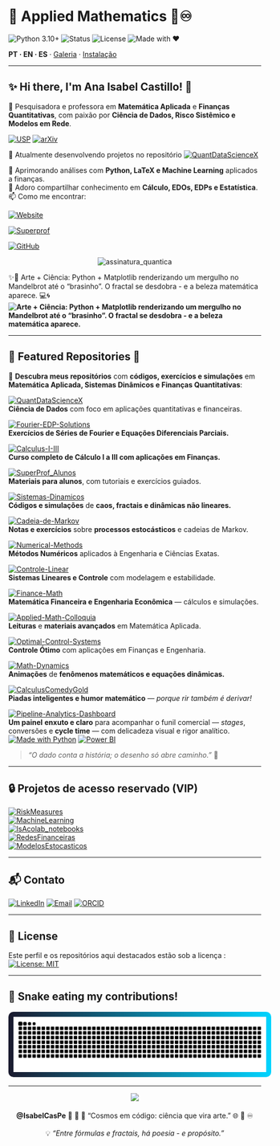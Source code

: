<!-- HERO -->
# 🌌 **Applied Mathematics 💎♾️**

![Python 3.10+](https://img.shields.io/badge/Python-3.10%2B-1E90FF?logo=python&logoColor=white)
![Status](https://img.shields.io/badge/Status-Active-FFD700)
![License](https://img.shields.io/badge/License-MIT-DAA520)
![Made with ❤](https://img.shields.io/badge/Made%20with-💛_Love-FF69B4)

**PT · EN · ES** · [Galeria](#galeria--gifs) · [Instalação](#instalação--installation--instalación)

---

## ✨ **Hi there, I'm Ana Isabel Castillo! 👋**  

💫 Pesquisadora e professora em **Matemática Aplicada** e **Finanças Quantitativas**, com paixão por **Ciência de Dados, Risco Sistêmico e Modelos em Rede**.  

[![USP](https://img.shields.io/badge/USP-Dissertação-0A3D91?logo=academia&logoColor=white)](https://teses.usp.br/teses/disponiveis/3/3151/tde-20102010-122044/en.php)
[![arXiv](https://img.shields.io/badge/arXiv-2504.01969-B31B1B?logo=arxiv&logoColor=white)](https://arxiv.org/abs/2504.01969)

🔭 Atualmente desenvolvendo projetos no repositório  [![QuantDataScienceX](https://img.shields.io/badge/🌐📊_QuantDataScienceX-Ciência_de_Dados_&_Finanças-1E90FF)](https://github.com/IsabelCasPe/QuantDataScienceX)

🌱 Aprimorando análises com **Python, LaTeX e Machine Learning** aplicados a finanças.  
💬 Adoro compartilhar conhecimento em **Cálculo, EDOs, EDPs e Estatística**.  
📫 Como me encontrar:  

[![Website](https://img.shields.io/badge/🌍_Site_Pessoal-isabelcaspe.github.io-FFD700?logo=githubpages&logoColor=white)](https://isabelcaspe.github.io/)

[![Superprof](https://img.shields.io/badge/📚_Superprof-Aulas_de_Matemática_Aplicada-FF69B4?logo=googleclassroom&logoColor=white)](https://www.superprof.com.br/doutoranda-matematica-aplicada-ime-usp-mestre-ciencias-pela-pme-escola-politecnica-usp-ofereco-reforco-calculo.html)

[![GitHub](https://img.shields.io/badge/🐱_GitHub-IsabelCasPe-FFD700?logo=github&logoColor=black)](https://github.com/IsabelCasPe)

<p align="center">
  <img src="https://img.shields.io/badge/⚡_Turning_chaos_into_quant_insights_—_one_model_at_a_time._🌌-FFD700?style=for-the-badge&logo=python&logoColor=white" alt="assinatura_quantica"/>
</p>


✨🌌 Arte + Ciência: Python + Matplotlib renderizando um mergulho no Mandelbrot até o “brasinho”. O fractal se desdobra - e a beleza matemática aparece. 💻🌀
**![Arte + Ciência: Python + Matplotlib renderizando um mergulho no Mandelbrot até o “brasinho”. O fractal se desdobra - e a beleza matemática aparece.](mandelbrot_quantum_dynamic_presentation.gif)** 

---

## 🌠 **Featured Repositories** 🔢

💎 **Descubra meus repositórios** com **códigos, exercícios e simulações** em **Matemática Aplicada, Sistemas Dinâmicos e Finanças Quantitativas**: 

[![QuantDataScienceX](https://img.shields.io/badge/🌐📊_QuantDataScienceX-Ciência_de_Dados_&_Finanças-FFD700)](https://github.com/IsabelCasPe/QuantDataScienceX)  
**Ciência de Dados** com foco em aplicações quantitativas e financeiras.

[![Fourier-EDP-Solutions](https://img.shields.io/badge/📚_Fourier_EDP_Solutions-Equações_Diferenciais_&_Fourier-DAA520)](https://github.com/IsabelCasPe/Fourier-EDP-Solutions)  
**Exercícios de Séries de Fourier e Equações Diferenciais Parciais.**

[![Calculus-I-III](https://img.shields.io/badge/📘_Calculus_I–III-Cálculo_Aplicado_às_Finanças-FFD700)](https://github.com/IsabelCasPe/Calculus-I-III)  
**Curso completo de Cálculo I a III com aplicações em Finanças.**

[![SuperProf_Alunos](https://img.shields.io/badge/📖_SuperProf_Alunos-Materiais_Didáticos_e_Tutoriais-F0E68C)](https://github.com/IsabelCasPe/SuperProf_Alunos)  
**Materiais para alunos**, com tutoriais e exercícios guiados.

[![Sistemas-Dinamicos](https://img.shields.io/badge/💻_Sistemas_Dinâmicos-Caos_&_Fractais-FFD700)](https://github.com/IsabelCasPe/Sistemas-Dinamicos)  
**Códigos e simulações** de **caos, fractais e dinâmicas não lineares.**

[![Cadeia-de-Markov](https://img.shields.io/badge/📝_Cadeia_de_Markov-Processos_Estocásticos-C0C0C0)](https://github.com/IsabelCasPe/Cadeia-de-Markov)  
**Notas e exercícios** sobre **processos estocásticos** e cadeias de Markov.

[![Numerical-Methods](https://img.shields.io/badge/🧮_Numerical_Methods-Métodos_Numéricos-FFD700)](https://github.com/IsabelCasPe/Numerical-Methods)  
**Métodos Numéricos** aplicados à Engenharia e Ciências Exatas.

[![Controle-Linear](https://img.shields.io/badge/⚙️_Controle_Linear-Sistemas_Lineares_&_Estabilidade-DAA520)](https://github.com/IsabelCasPe/Controle-Linear)  
**Sistemas Lineares e Controle** com modelagem e estabilidade.

[![Finance-Math](https://img.shields.io/badge/📊_Finance_Math-Matemática_Financeira-FFD700)](https://github.com/IsabelCasPe/Finance-Math)  
**Matemática Financeira e Engenharia Econômica** — cálculos e simulações.

[![Applied-Math-Colloquia](https://img.shields.io/badge/📚_Applied_Math_Colloquia-Matemática_Avançada-DAA520)](https://github.com/IsabelCasPe/Applied-Math-Colloquia)  
**Leituras** e **materiais avançados** em Matemática Aplicada.

[![Optimal-Control-Systems](https://img.shields.io/badge/📚_Optimal_Control_Systems-Controle_Ótimo-FFD700)](https://github.com/IsabelCasPe/Optimal-Control-Systems)  
**Controle Ótimo** com aplicações em Finanças e Engenharia.

[![Math-Dynamics](https://img.shields.io/badge/🎥_Math_Dynamics-Animações_Matemáticas-DAA520)](https://github.com/IsabelCasPe/Math-Dynamics)  
**Animações** de **fenômenos matemáticos e equações dinâmicas.**

[![CalculusComedyGold](https://img.shields.io/badge/🤣_Calculus_Comedy_Gold-Humor_Matemático-FFD700)](https://github.com/IsabelCasPe/CalculusComedyGold)  
**Piadas inteligentes e humor matemático** — *porque rir também é derivar!*  

[![Pipeline-Analytics-Dashboard](https://img.shields.io/badge/⚙️📈_Pipeline_Analytics_Dashboard-Funil_Comercial_e_Visualização-F0E68C)](https://github.com/IsabelCasPe/Pipeline-analytics-dashboard)  
**Um painel** **enxuto e claro** para acompanhar o funil comercial — *stages*, conversões e **cycle time** — com delicadeza visual e rigor analítico.  
[![Made with Python](https://img.shields.io/badge/Made%20with-Python-1E90FF.svg)](#technologies-used)
[![Power BI](https://img.shields.io/badge/Power%20BI-Dashboard-FFD700.svg)](#dashboard)  
> *“O dado conta a história; o desenho só abre caminho.”* 💛


---

## 🔒 **Projetos de acesso reservado (VIP)**  

[![RiskMeasures](https://img.shields.io/badge/📘_Risk_Measures_🔒_(VIP)-FFD700)]()  
[![MachineLearning](https://img.shields.io/badge/🤖_Machine_Learning_🔒_(VIP)-DAA520)]()  
[![IsAcolab_notebooks](https://img.shields.io/badge/💻_IsAcolab_notebooks_🔒_(VIP)-C0C0C0)]()  
[![RedesFinanceiras](https://img.shields.io/badge/🌐_Redes_Financeiras_🔒_(VIP)-1E90FF)]()  
[![ModelosEstocasticos](https://img.shields.io/badge/📊_Modelos_Estocásticos_🔒_(VIP)-8A2BE2)]()

---

## 📬 **Contato**  

[![LinkedIn](https://img.shields.io/badge/LinkedIn-Ana_Isabel_Castillo_Pereda-0A66C2?logo=linkedin&logoColor=white)](https://www.linkedin.com/in/ana-isabel-castillo-pereda-142b0996/)
[![Email](https://img.shields.io/badge/📧_E--mail-anacp20%40gmail.com-D14836?logo=gmail&logoColor=white)](mailto:anacp20@gmail.com)
[![ORCID](https://img.shields.io/badge/ORCID-0009--0002--7077--5971-A6CE39?logo=orcid&logoColor=white)](https://orcid.org/0009-0002-7077-5971)

---

## 📜 License

Este perfil e os repositórios aqui destacados estão sob a licença :
[![License: MIT](https://img.shields.io/badge/License-MIT-blue.svg)](#license)

---


## 🐍 Snake  eating my contributions!

<img src="https://raw.githubusercontent.com/IsabelCasPe/IsabelCasPe/output/snake.svg" alt="Chiquerrima Snake" style="background: linear-gradient(to right, #1A1A2E, #00D4FF); padding: 10px; border-radius: 10px; max-width: 100%;">

---

<p align="center">
  <img src="https://img.shields.io/badge/✨_Ciência,_arte_e_liberdade_💫_minha_tríade_infinita.-FFD700?style=for-the-badge&logo=starship&logoColor=white">
  <br><br>
  <b>@IsabelCasPe</b> 👑 💙 🌌 “Cosmos em código: ciência que vira arte.” 🌐 💎 ♾️  
  <br><br>
  💡 <i>“Entre fórmulas e fractais, há poesia - e propósito.”</i>  
</p>



